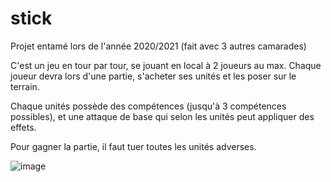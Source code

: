 # stick
Projet entamé lors de l'année 2020/2021 (fait avec 3 autres camarades)

C'est un jeu en tour par tour, se jouant en local à 2 joueurs au max.
Chaque joueur devra lors d'une partie, s'acheter ses unités et les poser sur le terrain.

Chaque unités possède des compétences (jusqu'à 3 compétences possibles), et une attaque de base qui selon les unités peut appliquer des effets.

Pour gagner la partie, il faut tuer toutes les unités adverses.

![image](https://user-images.githubusercontent.com/77929210/131332015-ef89f9ba-21b5-47a5-b6cd-932eb7f9c2fa.png)
